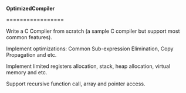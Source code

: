 **OptimizedCompiler**

=================

Write a C Complier from scratch (a sample C compiler but support most common features).

Implement optimizations: Common Sub-expression Elimination, Copy Propagation and etc.

Implement limited registers allocation, stack, heap allocation, virtual memory and etc.

Support recursive function call, array and pointer access. 
